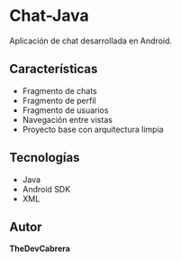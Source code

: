 # Chat-Java

Aplicación de chat desarrollada en Android.

## Características

- Fragmento de chats
- Fragmento de perfil
- Fragmento de usuarios
- Navegación entre vistas
- Proyecto base con arquitectura limpia

## Tecnologías

- Java
- Android SDK
- XML

## Autor

**TheDevCabrera**
